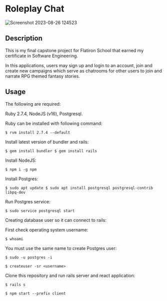 # Roleplay Chat

![Screenshot 2023-08-26 124523](https://github.com/fusion407/Roleplay-chat/assets/61926486/5e1fe15d-63dd-421e-aedf-77a5abe3f03b)

## Description

This is my final capstone project for Flatiron School that earned my certificate in Software Engineering.

In this applications, users may sign up and login to an account, join and create new campaigns which serve as chatrooms for other users to join and narrate RPG themed fantasy stories.

## Usage
The following are required:

Ruby 2.7.4, NodeJS (v16), Postgresql.

Ruby can be installed with following command:

```
$ rvm install 2.7.4 --default
```

Install latest version of bundler and rails:

```
$ gem install bundler $ gem install rails
```

Install NodeJS:

```
$ npm i -g npm
```

Install Postgres:

```
$ sudo apt update $ sudo apt install postgresql postgresql-contrib libpq-dev
```

Run Postgres service:

```
$ sudo service postgresql start
```

Creating database user so it can connect to rails:

First check operating system username:

```
$ whoami
```

You must use the same name to create Postgres user:

```
$ sudo -u postgres -i

$ createuser -sr <username>
```

Clone this repository and run rails server and react application:

```
$ rails s

$ npm start --prefix client
```
